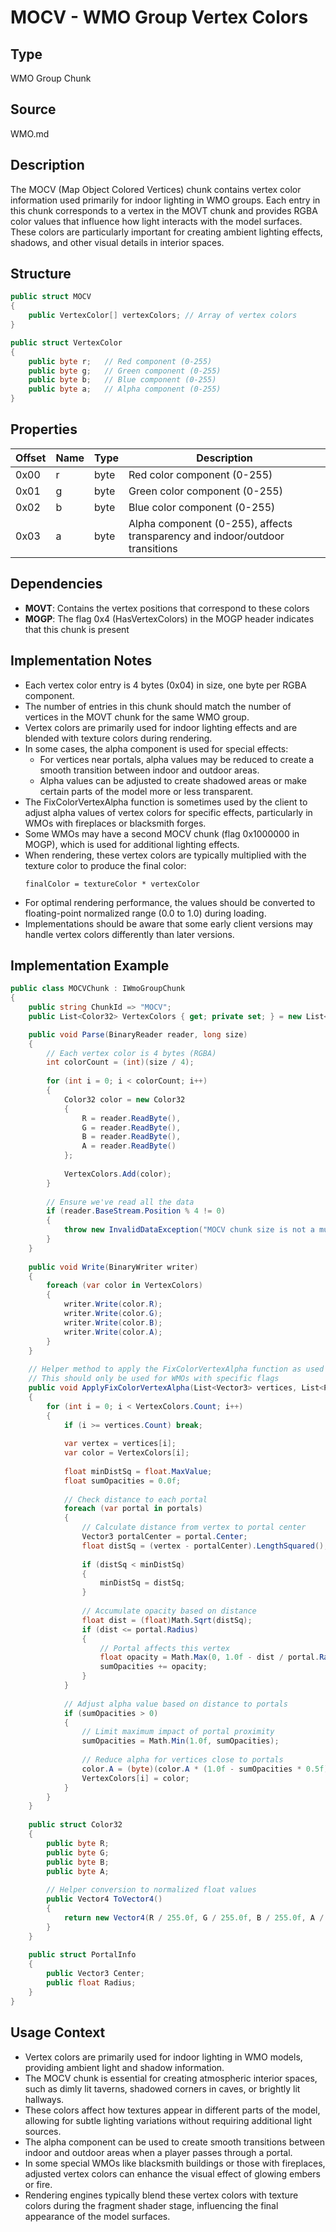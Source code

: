 # MOCV - WMO Group Vertex Colors

## Type
WMO Group Chunk

## Source
WMO.md

## Description
The MOCV (Map Object Colored Vertices) chunk contains vertex color information used primarily for indoor lighting in WMO groups. Each entry in this chunk corresponds to a vertex in the MOVT chunk and provides RGBA color values that influence how light interacts with the model surfaces. These colors are particularly important for creating ambient lighting effects, shadows, and other visual details in interior spaces.

## Structure

```csharp
public struct MOCV
{
    public VertexColor[] vertexColors; // Array of vertex colors
}

public struct VertexColor
{
    public byte r;   // Red component (0-255)
    public byte g;   // Green component (0-255)
    public byte b;   // Blue component (0-255)
    public byte a;   // Alpha component (0-255)
}
```

## Properties

| Offset | Name | Type | Description |
|--------|------|------|-------------|
| 0x00 | r | byte | Red color component (0-255) |
| 0x01 | g | byte | Green color component (0-255) |
| 0x02 | b | byte | Blue color component (0-255) |
| 0x03 | a | byte | Alpha component (0-255), affects transparency and indoor/outdoor transitions |

## Dependencies
- **MOVT**: Contains the vertex positions that correspond to these colors
- **MOGP**: The flag 0x4 (HasVertexColors) in the MOGP header indicates that this chunk is present

## Implementation Notes
- Each vertex color entry is 4 bytes (0x04) in size, one byte per RGBA component.
- The number of entries in this chunk should match the number of vertices in the MOVT chunk for the same WMO group.
- Vertex colors are primarily used for indoor lighting effects and are blended with texture colors during rendering.
- In some cases, the alpha component is used for special effects:
  - For vertices near portals, alpha values may be reduced to create a smooth transition between indoor and outdoor areas.
  - Alpha values can be adjusted to create shadowed areas or make certain parts of the model more or less transparent.
- The FixColorVertexAlpha function is sometimes used by the client to adjust alpha values of vertex colors for specific effects, particularly in WMOs with fireplaces or blacksmith forges.
- Some WMOs may have a second MOCV chunk (flag 0x1000000 in MOGP), which is used for additional lighting effects.
- When rendering, these vertex colors are typically multiplied with the texture color to produce the final color:
  ```
  finalColor = textureColor * vertexColor
  ```
- For optimal rendering performance, the values should be converted to floating-point normalized range (0.0 to 1.0) during loading.
- Implementations should be aware that some early client versions may handle vertex colors differently than later versions.

## Implementation Example

```csharp
public class MOCVChunk : IWmoGroupChunk
{
    public string ChunkId => "MOCV";
    public List<Color32> VertexColors { get; private set; } = new List<Color32>();

    public void Parse(BinaryReader reader, long size)
    {
        // Each vertex color is 4 bytes (RGBA)
        int colorCount = (int)(size / 4);
        
        for (int i = 0; i < colorCount; i++)
        {
            Color32 color = new Color32
            {
                R = reader.ReadByte(),
                G = reader.ReadByte(),
                B = reader.ReadByte(),
                A = reader.ReadByte()
            };
            
            VertexColors.Add(color);
        }
        
        // Ensure we've read all the data
        if (reader.BaseStream.Position % 4 != 0)
        {
            throw new InvalidDataException("MOCV chunk size is not a multiple of 4 bytes");
        }
    }
    
    public void Write(BinaryWriter writer)
    {
        foreach (var color in VertexColors)
        {
            writer.Write(color.R);
            writer.Write(color.G);
            writer.Write(color.B);
            writer.Write(color.A);
        }
    }
    
    // Helper method to apply the FixColorVertexAlpha function as used by the client
    // This should only be used for WMOs with specific flags
    public void ApplyFixColorVertexAlpha(List<Vector3> vertices, List<PortalInfo> portals)
    {
        for (int i = 0; i < VertexColors.Count; i++)
        {
            if (i >= vertices.Count) break;
            
            var vertex = vertices[i];
            var color = VertexColors[i];
            
            float minDistSq = float.MaxValue;
            float sumOpacities = 0.0f;
            
            // Check distance to each portal
            foreach (var portal in portals)
            {
                // Calculate distance from vertex to portal center
                Vector3 portalCenter = portal.Center;
                float distSq = (vertex - portalCenter).LengthSquared();
                
                if (distSq < minDistSq)
                {
                    minDistSq = distSq;
                }
                
                // Accumulate opacity based on distance
                float dist = (float)Math.Sqrt(distSq);
                if (dist <= portal.Radius)
                {
                    // Portal affects this vertex
                    float opacity = Math.Max(0, 1.0f - dist / portal.Radius);
                    sumOpacities += opacity;
                }
            }
            
            // Adjust alpha value based on distance to portals
            if (sumOpacities > 0)
            {
                // Limit maximum impact of portal proximity
                sumOpacities = Math.Min(1.0f, sumOpacities);
                
                // Reduce alpha for vertices close to portals
                color.A = (byte)(color.A * (1.0f - sumOpacities * 0.5f));
                VertexColors[i] = color;
            }
        }
    }
    
    public struct Color32
    {
        public byte R;
        public byte G;
        public byte B;
        public byte A;
        
        // Helper conversion to normalized float values
        public Vector4 ToVector4()
        {
            return new Vector4(R / 255.0f, G / 255.0f, B / 255.0f, A / 255.0f);
        }
    }
    
    public struct PortalInfo
    {
        public Vector3 Center;
        public float Radius;
    }
}
```

## Usage Context
- Vertex colors are primarily used for indoor lighting in WMO models, providing ambient light and shadow information.
- The MOCV chunk is essential for creating atmospheric interior spaces, such as dimly lit taverns, shadowed corners in caves, or brightly lit hallways.
- These colors affect how textures appear in different parts of the model, allowing for subtle lighting variations without requiring additional light sources.
- The alpha component can be used to create smooth transitions between indoor and outdoor areas when a player passes through a portal.
- In some special WMOs like blacksmith buildings or those with fireplaces, adjusted vertex colors can enhance the visual effect of glowing embers or fire.
- Rendering engines typically blend these vertex colors with texture colors during the fragment shader stage, influencing the final appearance of the model surfaces. 
